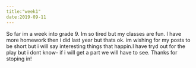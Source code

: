 ```yaml
---
title:"week1"
date:2019-09-11
---
```

So far im a week into grade 9. Im so tired but my classes are fun. I have more homework then i did last year but thats ok.
im wishing for my posts to be short but i will say interesting things that happin.I have tryd out for the play but i dont know-
if i will get a part we will have to see. Thanks for stoping in!
